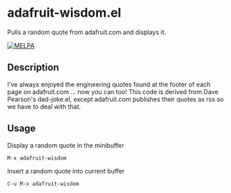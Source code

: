 # adafruit-wisdom.el

Pulls a random quote from adafruit.com and displays it. 

[![MELPA](https://melpa.org/packages/adafruit-wisdom-badge.svg)](https://melpa.org/#/adafruit-wisdom)

## Description

I've always enjoyed the engineering quotes found at the footer of
each page on adafruit.com ... now you can too!  This code is
derived from Dave Pearson's dad-joke.el, except adafruit.com
publishes their quotes as rss so we have to deal with that.

## Usage

Display a random quote in the minibuffer

    M-x adafruit-wisdom

Insert a random quote into current buffer

    C-u M-x adafruit-wisdom

